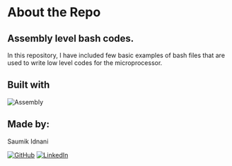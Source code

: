 # About the Repo

## Assembly level bash codes.

In this repository, I have included few basic examples of bash files that are used to write low level codes for the microprocessor.

## Built with

![Assembly](https://img.shields.io/badge/bash-lightblue?style=for-the-badge&logo=asm)

## Made by:

Saumik Idnani

[![GitHub](https://img.shields.io/badge/Github-blue.svg?logo=github&logoColor=white)](https://github.com/TheStrangeGuy) [![LinkedIn](https://img.shields.io/badge/LinkedIn-blue.svg?logo=linkedin&logoColor=white)](https://linkedin.com/in/saumik-idnani)
